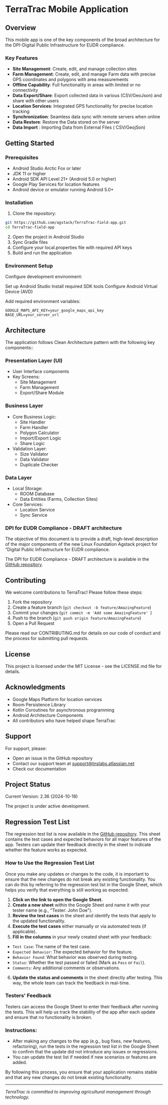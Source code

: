 # TerraTrac Mobile Application

## Overview

This mobile app is  one of the key components of the broad architecture for the DPI-Digital Public Infrastructure for EUDR compliance.

### Key Features

- **Site Management**: Create, edit, and manage collection sites
- **Farm Management**: Create, edit, and manage Farm data  with precise GPS coordinates and polygons with area measurements
- **Offline Capability**: Full functionality in areas with limited or no connectivity
- **Data Export/Share**: Export collected data in various (CSV/GeoJson) and share with other users
- **Location Services**: Integrated GPS functionality for precise location tracking
- **Synchronization**: Seamless data sync with remote servers when online
- **Data Restore**: Restore the Data stored on the server
- **Data Import** : Importing Data from External Files ( CSV/GeojSon)

## Getting Started

### Prerequisites

- Android Studio Arctic Fox or later
- JDK 11 or higher
- Android SDK API Level 21+ (Android 5.0 or higher)
- Google Play Services for location features
- Android device or emulator running Android 5.0+

### Installation
1. Clone the repository:
```bash
git https://github.com/agstack/TerraTrac-field-app.git
cd TerraTrac-field-app
```
2. Open the project in Android Studio
3. Sync Gradle files
4. Configure your local.properties file with required API keys
5. Build and run the application

### Environment Setup

Configure development environment:

Set up Android Studio
Install required SDK tools
Configure Android Virtual Device (AVD)


Add required environment variables:
```
GOOGLE_MAPS_API_KEY=your_google_maps_api_key
BASE_URL=your_server_url
```

## Architecture

The application follows Clean Architecture pattern with the following key components::

### Presentation Layer (UI)
- User Interface components
- Key Screens:
  - Site Management
  - Farm Management
  - Export/Share Module

### Business Layer
- Core Business Logic:
  - Site Handler
  - Farm Handler
  - Polygon Calculator
  - Import/Export Logic
  - Share Logic
- Validation Layer:
  - Size Validator
  - Data Validator
  - Duplicate Checker

### Data Layer
- Local Storage:
  - ROOM Database
  - Data Entities (Farms, Collection Sites)
- Core Services:
  - Location Service
  - Sync Service

### DPI for EUDR Compliance - DRAFT architecture

The objective of this document is to provide a draft, high-level description of the major components of the  new Linux Foundation Agstack project for “Digital Public Infrastructure for EUDR compliance. 

The DPI for EUDR Compliance - DRAFT architecture is available in the [GitHub repository](https://github.com/agstack/TerraTrac-field-app).


## Contributing

We welcome contributions to TerraTrac! Please follow these steps:

1. Fork the repository
2. Create a feature branch (`git checkout -b feature/AmazingFeature`)
3. Commit your changes (`git commit -m 'Add some AmazingFeature' `)
4. Push to the branch (`git push origin feature/AmazingFeature`)
5. Open a Pull Request

Please read our CONTRIBUTING.md for details on our code of conduct and the process for submitting pull requests.

## License

This project is licensed under the MIT License - see the LICENSE.md file for details.

## Acknowledgments

- Google Maps Platform for location services
- Room Persistence Library
- Kotlin Coroutines for asynchronous programming
- Android Architecture Components
- All contributors who have helped shape TerraTrac

## Support

For support, please:
- Open an issue in the GitHub repository
- Contact our support team at support@tnslabs.atlassian.net
- Check our documentation

## Project Status

Current Version: 2.36 (2024-10-16)

The project is under active development.

## Regression Test List

The regression test list is now available in the [GitHub repository](https://github.com/agstack/TerraTrac-field-app). This sheet contains the test cases and expected behaviors for all major features of the app. Testers can update their feedback directly in the sheet to indicate whether the feature works as expected.

### How to Use the Regression Test List

Once you make any updates or changes to the code, it is important to ensure that the new changes do not break any existing functionality. You can do this by referring to the regression test list in the Google Sheet, which helps you verify that everything is still working as expected.

1. **Click on the link to open the Google Sheet.**
2. **Create a new sheet** within the Google Sheet and name it with your tester name (e.g., "Tester: John Doe").
3. **Review the test cases** in the sheet and identify the tests that apply to the updated functionality.
4. **Execute the test cases** either manually or via automated tests (if applicable).
5. **Fill in the columns** in your newly created sheet with your feedback:
  - `Test Case`: The name of the test case.
  - `Expected Behavior`: The expected behavior for the feature.
  - `Behavior Found`: What behavior was observed during testing.
  - `Status`: Whether the test passed or failed (Mark as `Pass` or `Fail`).
  - `Comments`: Any additional comments or observations.
6. **Update the status and comments** in the sheet directly after testing. This way, the whole team can track the feedback in real-time.

### Testers' Feedback

Testers can access the Google Sheet to enter their feedback after running the tests. This will help us track the stability of the app after each update and ensure that no functionality is broken.

### Instructions:
- After making any changes to the app (e.g., bug fixes, new features, refactoring), run the tests in the regression test list in the Google Sheet to confirm that the update did not introduce any issues or regressions.
- You can update the test list if needed if new scenarios or features are added.

By following this process, you ensure that your application remains stable and that any new changes do not break existing functionality.

---
*TerraTrac is committed to improving agricultural management through technology.*
